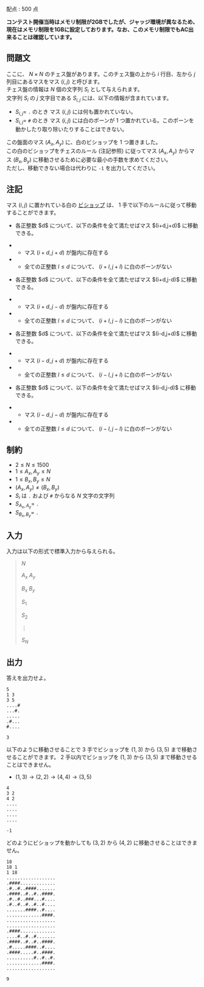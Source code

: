 配点 : $500$ 点

**コンテスト開催当時はメモリ制限が2GBでしたが、ジャッジ環境が異なるため、現在はメモリ制限を1GBに設定しております。なお、このメモリ制限でもAC出来ることは確認しています。**

## 問題文

ここに、 $N \times N$ のチェス盤があります。このチェス盤の上から $i$ 行目、左から $j$ 列目にあるマスをマス $(i,j)$ と呼びます。<br>
チェス盤の情報は $N$ 個の文字列 $S_i$ として与えられます。<br>
文字列 $S_i$ の $j$ 文字目である $S_{i,j}$ には、以下の情報が含まれています。

- $S_{i,j}=$ `.` のとき マス $(i,j)$ には何も置かれていない。
- $S_{i,j}=$ `#` のとき マス $(i,j)$ には白のポーンが $1$ つ置かれている。このポーンを動かしたり取り除いたりすることはできない。

この盤面のマス $(A_x,A_y)$ に、白のビショップを $1$ つ置きました。<br>
この白のビショップをチェスのルール (注記参照) に従ってマス $(A_x,A_y)$ からマス $(B_x,B_y)$ に移動させるために必要な最小の手数を求めてください。<br>
ただし、移動できない場合は代わりに `-1` を出力してください。

## 注記

マス $(i,j)$ に置かれている白の [ビショップ](https://ja.wikipedia.org/wiki/%E3%83%93%E3%82%B7%E3%83%A7%E3%83%83%E3%83%97) は、 $1$ 手で以下のルールに従って移動することができます。

- <p>各正整数 $d$ について、以下の条件を全て満たせばマス $(i+d,j+d)$ に移動できる。</p>
-   - マス $(i+d,j+d)$ が盤内に存在する
-   - 全ての正整数 $l \le d$ について、 $(i+l,j+l)$ に白のポーンがない
- <p>各正整数 $d$ について、以下の条件を全て満たせばマス $(i+d,j-d)$ に移動できる。</p>
-   - マス $(i+d,j-d)$ が盤内に存在する
-   - 全ての正整数 $l \le d$ について、 $(i+l,j-l)$ に白のポーンがない
- <p>各正整数 $d$ について、以下の条件を全て満たせばマス $(i-d,j+d)$ に移動できる。</p>
-   - マス $(i-d,j+d)$ が盤内に存在する
-   - 全ての正整数 $l \le d$ について、 $(i-l,j+l)$ に白のポーンがない
- <p>各正整数 $d$ について、以下の条件を全て満たせばマス $(i-d,j-d)$ に移動できる。</p>
-   - マス $(i-d,j-d)$ が盤内に存在する
-   - 全ての正整数 $l \le d$ について、 $(i-l,j-l)$ に白のポーンがない

## 制約

- $2 \le N \le 1500$
- $1 \le A_x,A_y \le N$
- $1 \le B_x,B_y \le N$
- $(A_x,A_y) \neq (B_x,B_y)$
- $S_i$ は `.` および `#` からなる $N$ 文字の文字列
- $S_{A_x,A_y}=$ `.`
- $S_{B_x,B_y}=$ `.`

## 入力

入力は以下の形式で標準入力から与えられる。

> $N$
> 
> $A_x$ $A_y$
> 
> $B_x$ $B_y$
> 
> $S_1$
> 
> $S_2$
> 
> $\vdots$
> 
> $S_N$

## 出力

答えを出力せよ。

```input1
5
1 3
3 5
....#
...#.
.....
.#...
#....
```

```output1
3
```

以下のように移動させることで $3$ 手でビショップを $(1,3)$ から $(3,5)$ まで移動させることができます。 $2$ 手以内でビショップを $(1,3)$ から $(3,5)$ まで移動させることはできません。

- $(1,3) \rightarrow (2,2) \rightarrow (4,4) \rightarrow (3,5)$

```input2
4
3 2
4 2
....
....
....
....
```

```output2
-1
```

どのようにビショップを動かしても $(3,2)$ から $(4,2)$ に移動させることはできません。

```input3
18
18 1
1 18
..................
.####.............
.#..#..####.......
.####..#..#..####.
.#..#..###...#....
.#..#..#..#..#....
.......####..#....
.............####.
..................
..................
.####.............
....#..#..#.......
.####..#..#..####.
.#.....####..#....
.####.....#..####.
..........#..#..#.
.............####.
..................
```

```output3
9
```